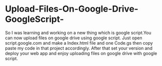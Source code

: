 # Upload-Files-On-Google-Drive-GoogleScript-
So I was learning and working on a new thing which is google script.You can now upload files on google drive using google script. Just open script.google.com and make a Index.html file and one Code.gs then copy paste my code in that project accordingly. After that set your version and deploy your web app and enjoy uploading files on google drive with google script.
